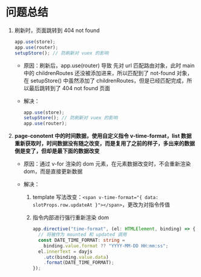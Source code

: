 <!--
 * @Author: East
 * @Date: 2021-12-07 17:18:35
 * @LastEditTime: 2021-12-14 23:35:44
 * @LastEditors: Please set LastEditors
 * @Description: 其实不是 00，是出现的问题总结
 * @FilePath: \forGreaterGood\vue3\00-问题总结.md
-->

# 问题总结

1.  刷新时，页面跳转到 404 not found

    ```ts
    app.use(store);
    app.use(router);
    setupStore(); // 防刷新对 vuex 的影响
    ```

    - 原因：刷新后，app.use(router) 导致 先对 url 匹配路由对象，此时 main 中的 childrenRoutes 还没被添加进来，所以匹配到了 not-found 对象，在 setupStore() 中虽然添加了 childrenRoutes，但是已经匹配完成，所以最后跳转到了 404 not found 页面
    - 解决：

      ```ts
      app.use(store);
      setupStore(); // 防刷新对 vuex 的影响
      app.use(router);
      ```

2.  **page-conotent 中的时间数据，使用自定义指令 v-time-format，list 数据重新获取时，时间数据没有随之改变，而是复用了之前的样子，多出来的数据倒是变了，但却是最下面的数据改变**

    - 原因：通过 v-for 渲染的 dom 元素，在元素数据改变时，不会重新渲染 dom，而是直接更新数据
    - 解决：

      1.  template 写法改变：`<span v-time-format="{ data: slotProps.row.updateAt }"></span>`，更改为对指令传值
      2.  指令内部进行强行重新渲染 dom

          ```ts
          app.directive("time-format", (el: HTMLElement, binding) => {
            // 将被作为 mounted 和 updated 调用
            const DATE_TIME_FORMAT: string =
              binding.value.format ?? "YYYY-MM-DD HH:mm:ss";
            el.innerText = dayjs
              .utc(binding.value.data)
              .format(DATE_TIME_FORMAT);
          });
          ```
